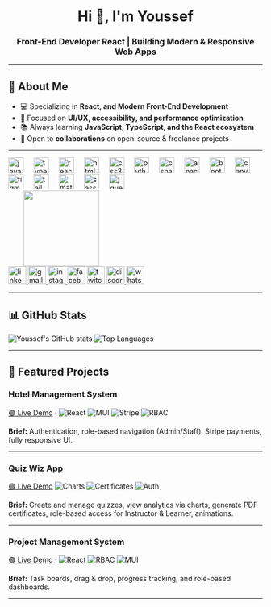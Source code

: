 <h1 align="center">Hi 👋, I'm Youssef</h1>
<h3 align="center">Front-End Developer React | Building Modern & Responsive Web Apps</h3>


---

## 🚀 About Me  
- 💻 Specializing in **React, and Modern Front-End Development**  
- 🎯 Focused on **UI/UX, accessibility, and performance optimization**  
- 📚 Always learning **JavaScript, TypeScript, and the React ecosystem**  
- 🤝 Open to **collaborations** on open-source & freelance projects  

---



  <!-- Logos (left) -->
  <div style="display: inline-block; vertical-align: middle; align="left" text-align: left;">

  <img src="https://cdn.jsdelivr.net/gh/devicons/devicon/icons/javascript/javascript-original.svg" height="30" alt="javascript logo"  />
  <img width="12" />
  <img src="https://cdn.jsdelivr.net/gh/devicons/devicon/icons/typescript/typescript-original.svg" height="30" alt="typescript logo"  />
  <img width="12" />
  <img src="https://cdn.jsdelivr.net/gh/devicons/devicon/icons/react/react-original.svg" height="30" alt="react logo"  />
  <img width="12" />
  <img src="https://cdn.jsdelivr.net/gh/devicons/devicon/icons/html5/html5-original.svg" height="30" alt="html5 logo"  />
  <img width="12" />
  <img src="https://cdn.jsdelivr.net/gh/devicons/devicon/icons/css3/css3-original.svg" height="30" alt="css3 logo"  />
  <img width="12" />
  <img src="https://cdn.jsdelivr.net/gh/devicons/devicon/icons/python/python-original.svg" height="30" alt="python logo"  />
  <img width="12" />
  <img src="https://cdn.jsdelivr.net/gh/devicons/devicon/icons/csharp/csharp-original.svg" height="30" alt="csharp logo"  />
  <img width="12" />
  <img src="https://cdn.jsdelivr.net/gh/devicons/devicon/icons/anaconda/anaconda-original.svg" height="30" alt="anaconda logo"  />
  <img width="12" />
  <img src="https://cdn.jsdelivr.net/gh/devicons/devicon/icons/bootstrap/bootstrap-original.svg" height="30" alt="bootstrap logo"  />
  <img width="12" />
  <img src="https://cdn.jsdelivr.net/gh/devicons/devicon/icons/canva/canva-original.svg" height="30" alt="canva logo"  />
  <img width="12" />
  <img src="https://cdn.jsdelivr.net/gh/devicons/devicon/icons/figma/figma-original.svg" height="30" alt="figma logo"  />
  <img width="12" />
  <img src="https://cdn.jsdelivr.net/gh/devicons/devicon/icons/tailwindcss/tailwindcss-original-wordmark.svg" height="30" alt="tailwindcss logo"  />
  <img width="12" />
  <img src="https://cdn.jsdelivr.net/gh/devicons/devicon/icons/materialui/materialui-original.svg" height="30" alt="materialui logo"  />
  <img width="12" />
  <img src="https://cdn.jsdelivr.net/gh/devicons/devicon/icons/sass/sass-original.svg" height="30" alt="sass logo"  />
  <img width="12" />
  <img src="https://cdn.jsdelivr.net/gh/devicons/devicon/icons/jquery/jquery-original.svg" height="30" alt="jquery logo"  />

  </div>

  <!-- GIF (right) -->
  <div style="display: inline-block; vertical-align: middle; margin-left: 30px;">
    <img height="150" src="https://media1.giphy.com/media/v1.Y2lkPTc5MGI3NjExNHptZjMweTc3dWRybjZ6NzFmc3doenkwYzI2M3J2dHJ1MnExMHd3NyZlcD12MV9pbnRlcm5hbF9naWZfYnlfaWQmY3Q9Zw/jBOOXxSJfG8kqMxT11/giphy.gif"  />
  </div>






<div align="left">
  <a href="https://www.linkedin.com/in/yousseftamerosama/" target="_blank">
    <img src="https://img.shields.io/static/v1?message=LinkedIn&logo=linkedin&label=&color=0077B5&logoColor=white&labelColor=&style=for-the-badge" height="35" alt="linkedin logo"  />
  </a>
  <a href="tamerosama73@gmail.com" target="_blank">
    <img src="https://img.shields.io/static/v1?message=Gmail&logo=gmail&label=&color=D14836&logoColor=white&labelColor=&style=for-the-badge" height="35" alt="gmail logo"  />
  </a>
  <a href="https://www.instagram.com/yousseef_osamaa/" target="_blank">
    <img src="https://img.shields.io/static/v1?message=Instagram&logo=instagram&label=&color=E4405F&logoColor=white&labelColor=&style=for-the-badge" height="35" alt="instagram logo"  />
  </a>
  <img src="https://img.shields.io/static/v1?message=Facebook&logo=facebook&label=&color=1877F2&logoColor=white&labelColor=&style=for-the-badge" height="35" alt="facebook logo"  />
  <img src="https://img.shields.io/static/v1?message=Twitch&logo=twitch&label=&color=9146FF&logoColor=white&labelColor=&style=for-the-badge" height="35" alt="twitch logo"  />
  <a href="joo6761" target="_blank">
    <img src="https://img.shields.io/static/v1?message=Discord&logo=discord&label=&color=7289DA&logoColor=white&labelColor=&style=for-the-badge" height="35" alt="discord logo"  />
  </a>
  <a href="https://api.whatsapp.com/send/?phone=2001011151366&text&type=phone_number&app_absent=0" target="_blank">
    <img src="https://img.shields.io/static/v1?message=Whatsapp&logo=whatsapp&label=&color=25D366&logoColor=white&labelColor=&style=for-the-badge" height="35" alt="whatsapp logo"  />
  </a>
</div>


---

## 📊 GitHub Stats
![Youssef's GitHub stats](https://github-readme-stats.vercel.app/api?username=Yousseftame&show_icons=true&theme=tokyonight)
![Top Languages](https://github-readme-stats.vercel.app/api/top-langs/?username=Yousseftame&layout=compact&theme=tokyonight)









---

 ## 📌 Featured Projects

<!-- Project: Hotel Management -->
<div align="left">
  
### Hotel Management System
[🟢 Live Demo](https://booking-iota-one.vercel.app/) ·
![React](https://img.shields.io/badge/React-20232A?logo=react&logoColor=61DAFB)
![MUI](https://img.shields.io/badge/MUI-007FFF?logo=mui&logoColor=white)
![Stripe](https://img.shields.io/badge/Stripe-626CD9?logo=stripe&logoColor=white)
![RBAC](https://img.shields.io/badge/Role%20Based%20Access-OK-blue)

**Brief:** Authentication, role-based navigation (Admin/Staff), Stripe payments, fully responsive UI.
</div>

---

<!-- Project: Quiz Wiz -->
<div align="left">
  
### Quiz Wiz App
[🟢 Live Demo](https://quizz-wizz-app.vercel.app)
![Charts](https://img.shields.io/badge/Charts-Recharts-informational)
![Certificates](https://img.shields.io/badge/Certificates-PDF-blue)
![Auth](https://img.shields.io/badge/Auth-JWT-green)

**Brief:** Create and manage quizzes, view analytics via charts, generate PDF certificates, role-based access for Instructor & Learner, animations.
</div>

---

<!-- Project: Project Management -->
<div align="left">
  
### Project Management System
[🟢 Live Demo](https://project-management-system-y5bw.vercel.app/) ·
![React](https://img.shields.io/badge/React-20232A?logo=react&logoColor=61DAFB)
![RBAC](https://img.shields.io/badge/Roles-Admin%2FUser-blue)
![MUI](https://img.shields.io/badge/MUI-007FFF?logo=mui)

**Brief:** Task boards, drag & drop, progress tracking, and role-based dashboards.
</div>

---

